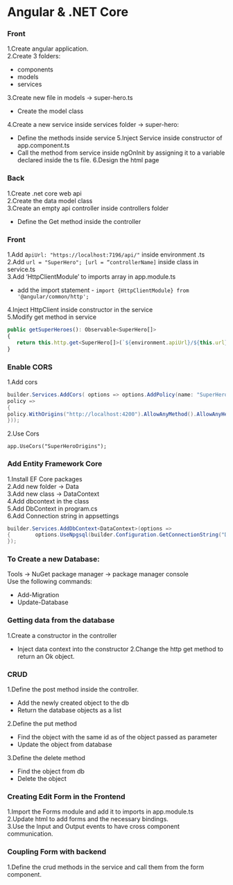 # Angular & .NET Core

### Front

1.Create angular application.  
2.Create 3 folders:  
* components  
* models  
* services

   
3.Create new file in models -> super-hero.ts  
* Create the model class

4.Create a new service inside services folder -> super-hero:  
* Define the methods inside service
5.Inject Service inside constructor of app.component.ts  
* Call the method from service inside ngOnInit by assigning it to a variable declared inside the ts file.
6.Design the html page  

### Back

1.Create .net core web api  
2.Create the data model class  
3.Create an empty api controller inside controllers folder  
* Define the Get method inside the controller

### Front

1.Add  a`piUrl: "https://localhost:7196/api/"` inside environment .ts  
2.Add  `url = "SuperHero"; [url = “controllerName]` inside class in service.ts  
3.Add ‘HttpClientModule’ to imports array in app.module.ts   
* add the import statement - `import {HttpClientModule} from '@angular/common/http';`
 
4.Inject HttpClient inside constructor in the service  
5.Modify get method in service  

```ts
public getSuperHeroes(): Observable<SuperHero[]>
{
   return this.http.get<SuperHero[]>(`${environment.apiUrl}/${this.url}`); 
}

```
 

### Enable CORS

1.Add cors  

```cs
builder.Services.AddCors( options => options.AddPolicy(name: "SuperHeroOrigins",
policy =>
{
policy.WithOrigins("http://localhost:4200").AllowAnyMethod().AllowAnyHeader();
}));
```

2.Use Cors  

`app.UseCors("SuperHeroOrigins");`

### Add Entity Framework Core

1.Install EF Core packages  
2.Add new folder -> Data  
3.Add new class  -> DataContext  
4.Add dbcontext in the class  
5.Add DbContext in program.cs  
6.Add Connection string in appsettings  
```cs
builder.Services.AddDbContext<DataContext>(options =>
{	     options.UseNpgsql(builder.Configuration.GetConnectionString("DefaultConnection"));
}); 
```

### To Create a new Database:
Tools -> NuGet package manager -> package manager console  
Use the following commands:  
* Add-Migration
* Update-Database

### Getting data from the database
1.Create a constructor in the controller  
* Inject data context into the constructor
2.Change the http get method to return an Ok object.

### CRUD

1.Define the post method inside the controller.  
* Add the newly created object to the db
* Return the database objects as a list


2.Define the put method  
* Find the object with the same id as of the object passed as parameter
* Update the object from database

3.Define the delete method
* Find the object from db
* Delete the object

### Creating Edit Form in the Frontend

1.Import the Forms module and add it to imports in app.module.ts  
2.Update html to add forms and the necessary bindings.  
3.Use the Input and Output events to have cross component communication.  

### Coupling Form with backend

1.Define the crud methods in the service and call them from the form component.

